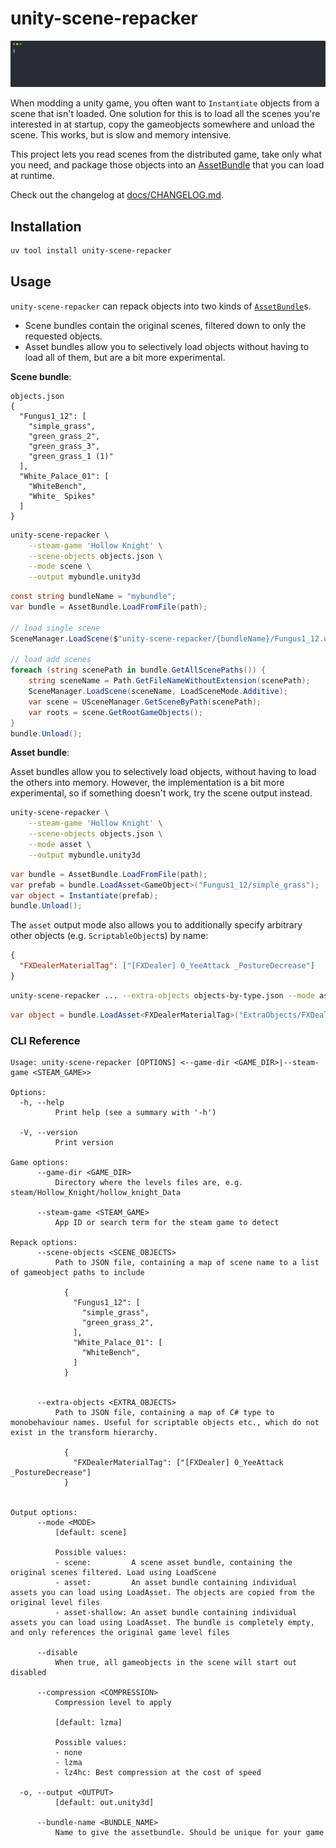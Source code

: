# unity-scene-repacker

![demo asciicast](./docs/demo-cast.svg)

When modding a unity game, you often want to `Instantiate` objects from a scene that isn't loaded.
One solution for this is to load all the scenes you're interested in at startup, copy the gameobjects somewhere and unload the scene.
This works, but is slow and memory intensive.

This project lets you read scenes from the distributed game, take only what you need, and package those objects into an [AssetBundle](https://docs.unity3d.com/Manual/AssetBundlesIntro.html) that you can load at runtime.

Check out the changelog at [docs/CHANGELOG.md](./docs/CHANGELOG.md).

## Installation

```sh
uv tool install unity-scene-repacker
```

## Usage

`unity-scene-repacker` can repack objects into two kinds of [`AssetBundle`](https://docs.unity3d.com/ScriptReference/AssetBundle.html)s.
- Scene bundles contain the original scenes, filtered down to only the requested objects.
- Asset bundles allow you to selectively load objects without having to load all of them, but are a bit more experimental.

**Scene bundle**:

```jsonc
objects.json
{
  "Fungus1_12": [
    "simple_grass",
    "green_grass_2",
    "green_grass_3",
    "green_grass_1 (1)"
  ],
  "White_Palace_01": [
    "WhiteBench",
    "White_ Spikes"
  ]
}
```

```sh
unity-scene-repacker \
    --steam-game 'Hollow Knight' \
    --scene-objects objects.json \
    --mode scene \
    --output mybundle.unity3d
```


```cs
const string bundleName = "mybundle";
var bundle = AssetBundle.LoadFromFile(path);

// load single scene
SceneManager.LoadScene($"unity-scene-repacker/{bundleName}/Fungus1_12.unity")

// load add scenes
foreach (string scenePath in bundle.GetAllScenePaths()) {
    string sceneName = Path.GetFileNameWithoutExtension(scenePath);
    SceneManager.LoadScene(sceneName, LoadSceneMode.Additive);
    var scene = USceneManager.GetSceneByPath(scenePath);
    var roots = scene.GetRootGameObjects();
}
bundle.Unload();
```

**Asset bundle**:

Asset bundles allow you to selectively load objects, without having to load the others into memory.
However, the implementation is a bit more experimental, so if something doesn't work, try the scene output instead.

```sh
unity-scene-repacker \
    --steam-game 'Hollow Knight' \
    --scene-objects objects.json \
    --mode asset \
    --output mybundle.unity3d
```


```cs
var bundle = AssetBundle.LoadFromFile(path);
var prefab = bundle.LoadAsset<GameObject>("Fungus1_12/simple_grass");
var object = Instantiate(prefab);
bundle.Unload();
```

The `asset` output mode also allows you to additionally specify arbitrary other objects (e.g. `ScriptableObject`s) by name:

```json
{
  "FXDealerMaterialTag": ["[FXDealer] 0_YeeAttack _PostureDecrease"]
}
```

```sh
unity-scene-repacker ... --extra-objects objects-by-type.json --mode asset
```

```cs
var object = bundle.LoadAsset<FXDealerMaterialTag>("ExtraObjects/FXDealerMaterialTag/[FXDealer] 0_YeeAttack _PostureDecrease.prefab");
```

### CLI Reference

```
Usage: unity-scene-repacker [OPTIONS] <--game-dir <GAME_DIR>|--steam-game <STEAM_GAME>>

Options:
  -h, --help
          Print help (see a summary with '-h')

  -V, --version
          Print version

Game options:
      --game-dir <GAME_DIR>
          Directory where the levels files are, e.g. steam/Hollow_Knight/hollow_knight_Data

      --steam-game <STEAM_GAME>
          App ID or search term for the steam game to detect

Repack options:
      --scene-objects <SCENE_OBJECTS>
          Path to JSON file, containing a map of scene name to a list of gameobject paths to include

            {
              "Fungus1_12": [
                "simple_grass",
                "green_grass_2",
              ],
              "White_Palace_01": [
                "WhiteBench",
              ]
            }


      --extra-objects <EXTRA_OBJECTS>
          Path to JSON file, containing a map of C# type to monobehaviour names. Useful for scriptable objects etc., which do not exist in the transform hierarchy.

            {
              "FXDealerMaterialTag": ["[FXDealer] 0_YeeAttack _PostureDecrease"]
            }


Output options:
      --mode <MODE>
          [default: scene]

          Possible values:
          - scene:         A scene asset bundle, containing the original scenes filtered. Load using LoadScene
          - asset:         An asset bundle containing individual assets you can load using LoadAsset. The objects are copied from the original level files
          - asset-shallow: An asset bundle containing individual assets you can load using LoadAsset. The bundle is completely empty, and only references the original game level files

      --disable
          When true, all gameobjects in the scene will start out disabled

      --compression <COMPRESSION>
          Compression level to apply

          [default: lzma]

          Possible values:
          - none
          - lzma
          - lz4hc: Best compression at the cost of speed

  -o, --output <OUTPUT>
          [default: out.unity3d]

      --bundle-name <BUNDLE_NAME>
          Name to give the assetbundle. Should be unique for your game
```
